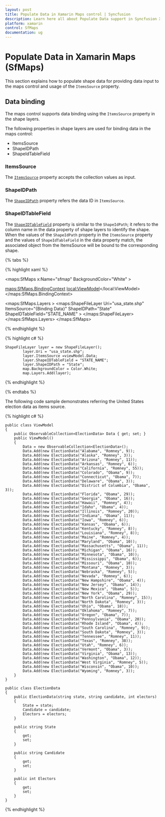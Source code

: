 ```yaml
---
layout: post
title: Populate Data in Xamarin Maps control | Syncfusion
description: Learn here all about Populate Data support in Syncfusion Xamarin Maps (SfMaps) control and more.
platform: xamarin
control: SfMaps 
documentation: ug
---
```


# Populate Data in Xamarin Maps (SfMaps)

This section explains how to populate shape data for providing data input to the maps control and usage of the `ItemsSource` property.

## Data binding

The maps control supports data binding using the `ItemsSource` property in the shape layers.

The following properties in shape layers are used for binding data in the maps control:

* ItemsSource
* ShapeIDPath
* ShapeIdTableField

### ItemsSource

The [`ItemsSource`](https://help.syncfusion.com/cr/xamarin/Syncfusion.SfMaps.XForms.ShapeFileLayer.html#Syncfusion_SfMaps_XForms_ShapeFileLayer_ItemsSource) property accepts the collection values as input. 

### ShapeIDPath

The [`ShapeIDPath`](https://help.syncfusion.com/cr/xamarin/Syncfusion.SfMaps.XForms.ShapeFileLayer.html#Syncfusion_SfMaps_XForms_ShapeFileLayer_ShapeIDPath) property refers the data ID in `ItemsSource`.

### ShapeIDTableField

The [`ShapeIDTableField`](https://help.syncfusion.com/cr/xamarin/Syncfusion.SfMaps.XForms.ShapeFileLayer.html#Syncfusion_SfMaps_XForms_ShapeFileLayer_ShapeIDTableField) property is similar to the `ShapeIdPath`; it refers to the column name in the data property of shape layers to identify the shape. When the values of the `ShapeIdPath` property in the `ItemsSource` property and the values of `ShapeIdTableField` in the data property match, the associated object from the ItemsSource will be bound to the corresponding shape.

{% tabs %}

{% highlight xaml %}

<maps:SfMaps x:Name="sfmap"    BackgroundColor="White" >

<maps:SfMaps.BindingContext>
<local:ViewModel></local:ViewModel>
</maps:SfMaps.BindingContext>

<maps:SfMaps.Layers >
<maps:ShapeFileLayer Uri="usa_state.shp" ItemsSource="{Binding Data}"
                  ShapeIDPath="State" ShapeIDTableField="STATE_NAME" >
</maps:ShapeFileLayer>
</maps:SfMaps.Layers>
</maps:SfMaps>

{% endhighlight %}

{% highlight c# %}

    ShapeFileLayer layer = new ShapeFileLayer();
            layer.Uri = "usa_state.shp";
            layer.ItemsSource =viewModel.Data;
            layer.ShapeIDTableField = "STATE_NAME";
            layer.ShapeIDPath = "State";
			map.BackgroundColor = Color.White;
            map.Layers.Add(layer);

{% endhighlight %}

{% endtabs %}

The following code sample demonstrates referring the United States election data as items source.

{% highlight c# %}

    public class ViewModel
    {
        public ObservableCollection<ElectionData> Data { get; set; }
        public ViewModel()
        {
            Data = new ObservableCollection<ElectionData>();
            Data.Add(new ElectionData("Alabama", "Romney", 9));
            Data.Add(new ElectionData("Alaska", "Romney", 3));
            Data.Add(new ElectionData("Arizona", "Romney", 11));
            Data.Add(new ElectionData("Arkansas", "Romney", 6));
            Data.Add(new ElectionData("California", "Romney", 55));
            Data.Add(new ElectionData("Colorado", "Obama", 9));
            Data.Add(new ElectionData("Connecticut", "Obama", 7));
            Data.Add(new ElectionData("Delaware", "Obama", 3));
            Data.Add(new ElectionData("District of Columbia", "Obama", 3));
            Data.Add(new ElectionData("Florida", "Obama", 29));
            Data.Add(new ElectionData("Georgia", "Obama", 16));
            Data.Add(new ElectionData("Hawaii", "Romney", 4));
            Data.Add(new ElectionData("Idaho", "Obama", 4));
            Data.Add(new ElectionData("Illinois", "Romney", 20));
            Data.Add(new ElectionData("Indiana", "Obama", 11));
            Data.Add(new ElectionData("Iowa", "Romney", 6));
            Data.Add(new ElectionData("Kansas", "Obama", 6));
            Data.Add(new ElectionData("Kentucky", "Romney", 8));
            Data.Add(new ElectionData("Louisiana", "Romney", 8));
            Data.Add(new ElectionData("Maine", "Romney", 4));
            Data.Add(new ElectionData("Maryland", "Obama", 10));
            Data.Add(new ElectionData("Massachusetts", "Obama", 11));
            Data.Add(new ElectionData("Michigan", "Obama", 16));
            Data.Add(new ElectionData("Minnesota", "Obama", 10));
            Data.Add(new ElectionData("Mississippi", "Obama", 6));
            Data.Add(new ElectionData("Missouri", "Obama", 10));
            Data.Add(new ElectionData("Montana", "Romney", 3));
            Data.Add(new ElectionData("Nebraska", "Romney", 5));
            Data.Add(new ElectionData("Nevada", "Romney", 6));
            Data.Add(new ElectionData("New Hampshire", "Obama", 4));
            Data.Add(new ElectionData("New Jersey", "Obama", 14));
            Data.Add(new ElectionData("New Mexico", "Obama", 5));
            Data.Add(new ElectionData("New York", "Obama", 29));
            Data.Add(new ElectionData("North Carolina", "Romney", 15));
            Data.Add(new ElectionData("North Dakota", "Romney", 3));
            Data.Add(new ElectionData("Ohio", "Obama", 18));
            Data.Add(new ElectionData("Oklahoma", "Romney", 7));
            Data.Add(new ElectionData("Oregon", "Obama", 7));
            Data.Add(new ElectionData("Pennsylvania", "Obama", 20));
            Data.Add(new ElectionData("Rhode Island", "Obama", 4));
            Data.Add(new ElectionData("South Carolina", "Romney", 9));
            Data.Add(new ElectionData("South Dakota", "Romney", 3));
            Data.Add(new ElectionData("Tennessee", "Romney", 11));
            Data.Add(new ElectionData("Texas", "Romney", 38));
            Data.Add(new ElectionData("Utah", "Romney", 6));
            Data.Add(new ElectionData("Vermont", "Obama", 3));
            Data.Add(new ElectionData("Virginia", "Obama", 13));
            Data.Add(new ElectionData("Washington", "Obama", 12));
            Data.Add(new ElectionData("West Virginia", "Romney", 5));
            Data.Add(new ElectionData("Wisconsin", "Obama", 10));
            Data.Add(new ElectionData("Wyoming", "Romney", 3));
        }
    }

    public class ElectionData
    {
        public ElectionData(string state, string candidate, int electors)
        {
            State = state;
            Candidate = candidate;
            Electors = electors;
        }

        public string State
        {
            get;
            set;
        }

        public string Candidate
        {
            get;
            set;
        }

        public int Electors
        {
            get;
            set;
        }
    }


{% endhighlight %}
